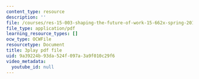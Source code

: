 ```yaml
---
content_type: resource
description: ''
file: /courses/res-15-003-shaping-the-future-of-work-15-662x-spring-2016/9a39224b93da524f097a3a9f010c29f6_PZQgldCzIjs.pdf
file_type: application/pdf
learning_resource_types: []
ocw_type: OCWFile
resourcetype: Document
title: 3play pdf file
uid: 9a39224b-93da-524f-097a-3a9f010c29f6
video_metadata:
  youtube_id: null
---
```

